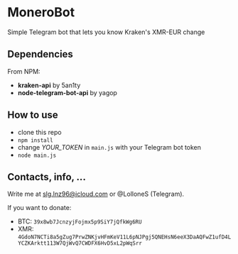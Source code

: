 # MoneroBot
Simple Telegram bot that lets you know Kraken's XMR-EUR change

## Dependencies
From NPM:
  * **kraken-api** by 5an1ty
  * **node-telegram-bot-api** by yagop

## How to use
* clone this repo
* `npm install`
* change *YOUR_TOKEN* in `main.js` with your Telegram bot token
* `node main.js`

## Contacts, info, ...
Write me at slg.lnz96@icloud.com or @LolloneS (Telegram).

If you want to donate:
* BTC: `39x8wb7JcnzyjFojmx5p9SiY7jQfkWg6RU`
* XMR: `4GdoN7NCTi8a5gZug7PrwZNKjvHFmKeV11L6pNJPgj5QNEHsN6eeX3DaAQFwZ1ufD4LYCZKArktt113W7QjWvQ7CWDFX6HvD5xL2pWqSrr`